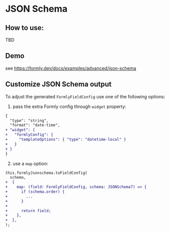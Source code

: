 # JSON Schema

## How to use:

TBD

## Demo

see https://formly.dev/docs/examples/advanced/json-schema

## Customize JSON Schema output

To adjust the generated `FormlyFieldConfig` use one of the following options:

1. pass the extra Formly config through `widget` property:


```patch
{
  "type": "string",
  "format": "date-time",
+ "widget": {
+   "formlyConfig": {
+     "templateOptions": { "type": "datetime-local" }
+   }
+ }
}
```

2. use a `map` option:

```patch
this.formlyJsonschema.toFieldConfig(
  schema,
+  {
+    map: (field: FormlyFieldConfig, schema: JSONSchema7) => {
+      if (schema.order) {
+        ...
+      }
+
+      return field;
+    },
+  },
);
```
